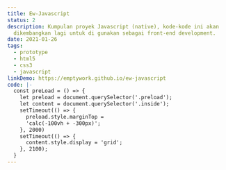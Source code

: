 ```yaml
---
title: Ew-Javascript
status: 2
description: Kumpulan proyek Javascript (native), kode-kode ini akan
  dikembangkan lagi untuk di gunakan sebagai front-end development.
date: 2021-01-26
tags:
  - prototype
  - html5
  - css3
  - javascript
linkDemo: https://emptywork.github.io/ew-javascript
code: |-
  const preLoad = () => {
    let preload = document.querySelector('.preload');
    let content = document.querySelector('.inside');
    setTimeout(() => {
      preload.style.marginTop =
      'calc(-100vh + -300px)';
    }, 2000)
    setTimeout(() => {
      content.style.display = 'grid'; 
    }, 2100); 
  }
---
```


